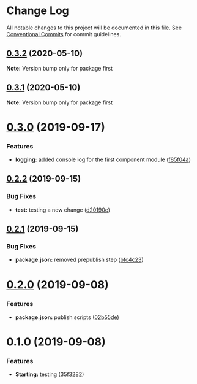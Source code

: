 # Change Log

All notable changes to this project will be documented in this file.
See [Conventional Commits](https://conventionalcommits.org) for commit guidelines.

## [0.3.2](https://github.com/vgrados2/angular-mono/compare/first@0.3.1...first@0.3.2) (2020-05-10)

**Note:** Version bump only for package first





## [0.3.1](https://github.com/vgrados2/angular-mono/compare/first@0.3.0...first@0.3.1) (2020-05-10)

**Note:** Version bump only for package first






# [0.3.0](https://github.com/izifortune/angular-mono/compare/first@0.2.2...first@0.3.0) (2019-09-17)


### Features

* **logging:** added console log for the first component module ([f85f04a](https://github.com/izifortune/angular-mono/commit/f85f04a))





## [0.2.2](https://github.com/izifortune/angular-mono/compare/first@0.2.1...first@0.2.2) (2019-09-15)


### Bug Fixes

* **test:** testing a new change ([d20190c](https://github.com/izifortune/angular-mono/commit/d20190c))





## [0.2.1](https://github.com/izifortune/angular-mono/compare/first@0.2.0...first@0.2.1) (2019-09-15)


### Bug Fixes

* **package.json:** removed prepublish step ([bfc4c23](https://github.com/izifortune/angular-mono/commit/bfc4c23))





# [0.2.0](https://github.com/izifortune/angular-mono/compare/first@0.1.0...first@0.2.0) (2019-09-08)


### Features

* **package.json:** publish scripts ([02b55de](https://github.com/izifortune/angular-mono/commit/02b55de))





# 0.1.0 (2019-09-08)


### Features

* **Starting:** testing ([35f3282](https://github.com/izifortune/angular-mono/commit/35f3282))
